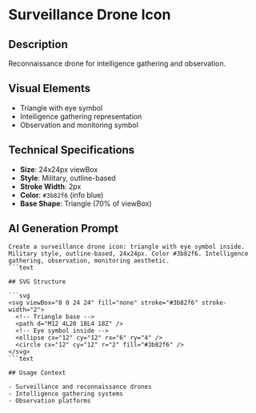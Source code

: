# Surveillance Drone Icon

## Description

Reconnaissance drone for intelligence gathering and observation.

## Visual Elements

- Triangle with eye symbol
- Intelligence gathering representation
- Observation and monitoring symbol

## Technical Specifications

- **Size**: 24x24px viewBox
- **Style**: Military, outline-based
- **Stroke Width**: 2px
- **Color**: `#3b82f6` (info blue)
- **Base Shape**: Triangle (70% of viewBox)

## AI Generation Prompt

```text
Create a surveillance drone icon: triangle with eye symbol inside. Military style, outline-based, 24x24px. Color #3b82f6. Intelligence gathering, observation, monitoring aesthetic.
```text

## SVG Structure

```svg
<svg viewBox="0 0 24 24" fill="none" stroke="#3b82f6" stroke-width="2">
  <!-- Triangle base -->
  <path d="M12 4L20 18L4 18Z" />
  <!-- Eye symbol inside -->
  <ellipse cx="12" cy="12" rx="6" ry="4" />
  <circle cx="12" cy="12" r="2" fill="#3b82f6" />
</svg>
```text

## Usage Context

- Surveillance and reconnaissance drones
- Intelligence gathering systems
- Observation platforms
